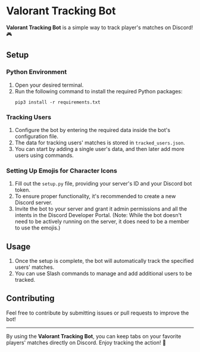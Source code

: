 
# Valorant Tracking Bot

**Valorant Tracking Bot** is a simple way to track player's matches on Discord! 🎮

## Setup

### Python Environment

1. Open your desired terminal.
2. Run the following command to install the required Python packages:
   ```
   pip3 install -r requirements.txt
   ```

### Tracking Users

1. Configure the bot by entering the required data inside the bot's configuration file.
2. The data for tracking users' matches is stored in `tracked_users.json`.
3. You can start by adding a single user's data, and then later add more users using commands.

### Setting Up Emojis for Character Icons

1. Fill out the `setup.py` file, providing your server's ID and your Discord bot token.
2. To ensure proper functionality, it's recommended to create a new Discord server.
3. Invite the bot to your server and grant it admin permissions and all the intents in the Discord Developer Portal.
   (Note: While the bot doesn't need to be actively running on the server, it does need to be a member to use the emojis.)

## Usage

1. Once the setup is complete, the bot will automatically track the specified users' matches.
2. You can use Slash commands to manage and add additional users to be tracked.

## Contributing

Feel free to contribute by submitting issues or pull requests to improve the bot!

---

By using the **Valorant Tracking Bot**, you can keep tabs on your favorite players' matches directly on Discord. Enjoy tracking the action! 🎉